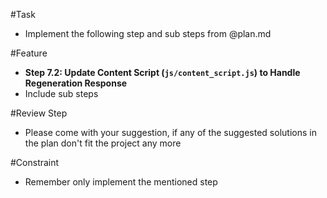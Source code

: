 #Task 
- Implement the following step and sub steps from @plan.md

#Feature
- **Step 7.2: Update Content Script (`js/content_script.js`) to Handle Regeneration Response**
- Include sub steps

#Review Step 
- Please come with your suggestion, if any of the suggested solutions in the plan don't fit the project any more

#Constraint 
- Remember only implement the mentioned step
